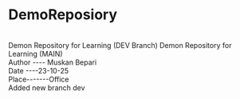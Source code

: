 # DemoReposiory
<br/>
Demon Repository for Learning (DEV Branch)
Demon Repository for Learning (MAIN)
<br/>
Author ---- Muskan Bepari
<br/>
Date ----23-10-25
<br/>
Place-------Office
<br/>
Added new branch dev

